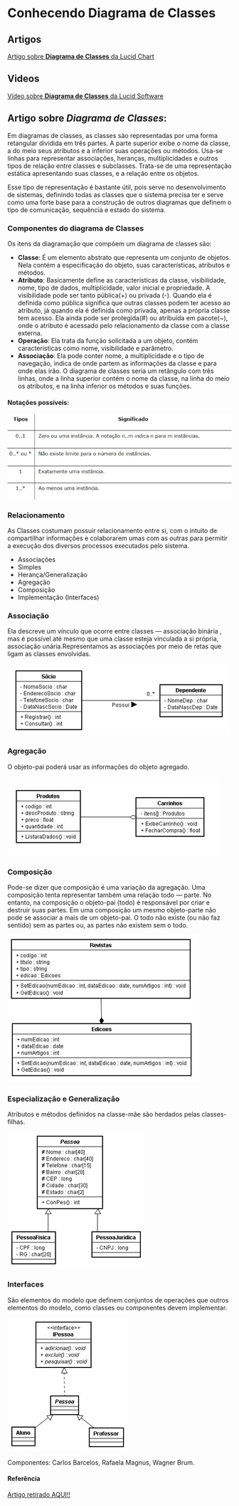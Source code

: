 # Conhecendo Diagrama de Classes

## Artigos

[Artigo sobre **Diagrama de Classes** da Lucid Chart](https://www.lucidchart.com/pages/pt/o-que-e-diagrama-de-classe-uml)


## Videos

[Vídeo sobre **Diagrama de Classes** da Lucid Software](https://www.youtube.com/watch?v=rDidOn6KN9k&ab_channel=LucidSoftwarePortugu%C3%AAs)

## Artigo sobre *Diagrama de Classes*:

Em diagramas de classes, as classes são representadas por uma forma retangular dividida em três partes. A parte superior exibe o nome da classe, a do meio seus atributos e a inferior suas operações ou métodos. Usa-se linhas para representar associações, heranças, multiplicidades e outros tipos de relação entre classes e subclasses. Trata-se de uma representação estática apresentando suas classes, e a relação entre os objetos.

Esse tipo de representação é bastante útil, pois serve no desenvolvimento de sistemas, definindo todas as classes que o sistema precisa ter e serve como uma forte base para a construção de outros diagramas que definem o tipo de comunicação, sequência e estado do sistema.

### Componentes do diagrama de Classes
Os itens da diagramação que compõem um diagrama de classes são:

- **Classe**: É um elemento abstrato que representa um conjunto de objetos. Nela contém a especificação do objeto, suas características, atributos e métodos.
- **Atributo**: Basicamente define as características da classe, visibilidade, nome, tipo de dados, multiplicidade, valor inicial e propriedade. A visibilidade pode ser tanto pública(+) ou privada (-). Quando ela é definida como pública significa que outras classes podem ter acesso ao atributo, já quando ela é definida como privada, apenas a própria classe tem acesso. Ela ainda pode ser protegida(#) ou atribuída em pacote(~), onde o atributo é acessado pelo relacionamento da classe com a classe externa.
- **Operação**: Ela trata da função solicitada a um objeto, contém características como nome, visibilidade e parâmetro.
- **Associação**: Ela pode conter nome, a multiplicidade e o tipo de navegação, indica de onde partem as informações da classe e para onde elas irão. O diagrama de classes seria um retângulo com três linhas, onde a linha superior contém o nome da classe, na linha do meio os atributos, e na linha inferior os métodos e suas funções.

#### Notações possíveis:
![Imagen1](/PYTHON/ASSETS/diragama1.webp)

### Relacionamento
As Classes costumam possuir relacionamento entre si, com o intuito de compartilhar informações e colaborarem umas com as outras para permitir a execução dos diversos processos executados pelo sistema.

- Associações
- Simples
- Herança/Generalização
- Agregação
- Composição
- Implementação (Interfaces)

### Associação

Ela descreve um vínculo que ocorre entre classes — associação binária , mas é possível até mesmo que uma classe esteja vinculada a si própria, associação unária.Representamos as associações por meio de retas que ligam as classes envolvidas.

![Imagen2](/PYTHON/ASSETS/diagrama2.webp)


### Agregação
O objeto-pai poderá usar as informações do objeto agregado.

![Imagen3](/PYTHON/ASSETS/diagrama3.webp)

### Composição
Pode-se dizer que composição é uma variação da agregação. Uma composição tenta representar também uma relação todo — parte. No entanto, na composição o objeto-pai (todo) é responsável por criar e destruir suas partes. Em uma composição um mesmo objeto-parte não pode se associar a mais de um objeto-pai. O todo não existe (ou não faz sentido) sem as partes ou, as partes não existem sem o todo.

![Imagen4](/PYTHON/ASSETS/diagrama4.webp)

### Especialização e Generalização
Atributos e métodos definidos na classe-mãe são herdados pelas classes-filhas.

![Imagen5](/PYTHON/ASSETS/diagrama5.webp)

### Interfaces
São elementos do modelo que definem conjuntos de operações que outros elementos do modelo, como classes ou componentes devem implementar.

![Imagen6](/PYTHON/ASSETS/diagrama6.webp)

Componentes: Carlos Barcelos, Rafaela Magnus, Wagner Brum.

#### Referência
[Artigo retirado AQUI!!](https://medium.com/documenta%C3%A7ao-uml/diagrama-de-classes-ba91a9d29575)